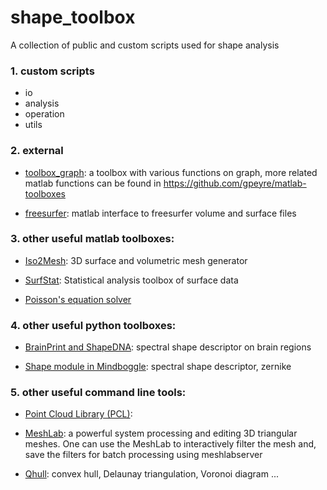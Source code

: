 # shape_toolbox
A collection of public and custom scripts used for shape analysis
### 1. custom scripts
  * io
  * analysis
  * operation
  * utils

### 2. external
  * [toolbox_graph](https://www.mathworks.com/matlabcentral/fileexchange/5355-toolbox-graph): a toolbox with various functions on graph,
  more related matlab functions can be found in https://github.com/gpeyre/matlab-toolboxes

  * [freesurfer](https://surfer.nmr.mgh.harvard.edu/): matlab interface to freesurfer volume and surface files

### 3. other useful **matlab** toolboxes:

  * [Iso2Mesh](https://github.com/fangq/iso2mesh): 3D surface and volumetric mesh generator
   
  * [SurfStat](http://www.math.mcgill.ca/keith/surfstat/): Statistical analysis toolbox of surface data
   
  * [Poisson's equation solver](http://www.csd.uwo.ca/~ygorelic/3DGMG_poisson_solver_basic.zip)

### 4. other useful **python** toolboxes:
  * [BrainPrint and ShapeDNA](https://github.com/reuter-lab/BrainPrint): spectral shape descriptor on brain regions
  
  * [Shape module in Mindboggle](https://github.com/nipy/mindboggle/tree/master/mindboggle/shapes): spectral shape descriptor, zernike

### 5. other useful **command line** tools:

  * [Point Cloud Library (PCL)](http://www.pointclouds.org/):

  * [MeshLab](http://www.meshlab.net/ ): a powerful system processing and editing 3D triangular meshes. One can use the MeshLab to interactively filter the mesh and, save the filters for batch processing using meshlabserver
   
  * [Qhull](http://www.qhull.org/): convex hull, Delaunay triangulation, Voronoi diagram ...
   
